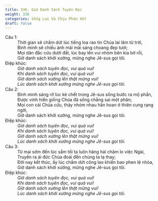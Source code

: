```yaml
---
title: 336. Giờ Danh Sách Tuyên Đọc
weight: 336
categories: Sống Lại Và Chịu Phán Xét
draft: false
---
```

<dl><dt>Câu 1:</dt><dd data-verse="1">Thời gian sẽ chấm dứt lúc tiếng loa rao tin Chúa lai lâm từ trời, <br/>Bình minh sẽ chiếu ánh mãi mãi sáng choang đẹp tươi; <br/>Mọi dân đắc cứu dưới đất, lúc bay lên vui nhóm bên kia bờ rồi, <br/>Giờ danh sách khởi xướng, mừng nghe Jê-sus gọi tôi. </dd><dt>Điệp khúc:</dt><dd data-chorus="1"><em>Giờ danh sách tuyên đọc, vui quá vui! <br/>Khi danh sách tuyên đọc, vui quá vui! <br/>Giờ danh sách xướng lên thật mừng vui! <br/>Lúc danh sách khởi xướng mừng nghe Jê-sus gọi tôi. </em></dd><dt>Câu 2:</dt><dd data-verse="2">Bình minh sáng rỡ lúc kẻ chết trong Jê-sus sống bước ra mộ phần, <br/>Được vinh hiển giống Chúa đã sống chẳng sai một phân; <br/>Mọi con cái Chúa cứu, thảy nhóm nhau hân hoan ở thiên cung rạng ngời, <br/>Giờ danh sách khởi xướng, mừng nghe Jê-sus gọi tôi. </dd><dt>Điệp khúc:</dt><dd data-chorus="1"><em>Giờ danh sách tuyên đọc, vui quá vui! <br/>Khi danh sách tuyên đọc, vui quá vui! <br/>Giờ danh sách xướng lên thật mừng vui! <br/>Lúc danh sách khởi xướng mừng nghe Jê-sus gọi tôi. </em></dd><dt>Câu 3:</dt><dd data-verse="3">Từ mai sớm đến lúc sẩm tối ta luôn hăng hái chăm lo việc Ngài, <br/>Truyền ra ái đức Chúa đoái đến chúng ta lạ thay; <br/>Đời nay kết thúc, ấy lúc chấm dứt công lao khiến bao phen lệ nhòa, <br/>Giờ danh sách khởi xướng, mừng nghe Jê-sus gọi tôi. </dd><dt>Điệp khúc:</dt><dd data-chorus="1"><em>Giờ danh sách tuyên đọc, vui quá vui! <br/>Khi danh sách tuyên đọc, vui quá vui! <br/>Giờ danh sách xướng lên thật mừng vui! <br/>Lúc danh sách khởi xướng mừng nghe Jê-sus gọi tôi. </em></dd></dl>